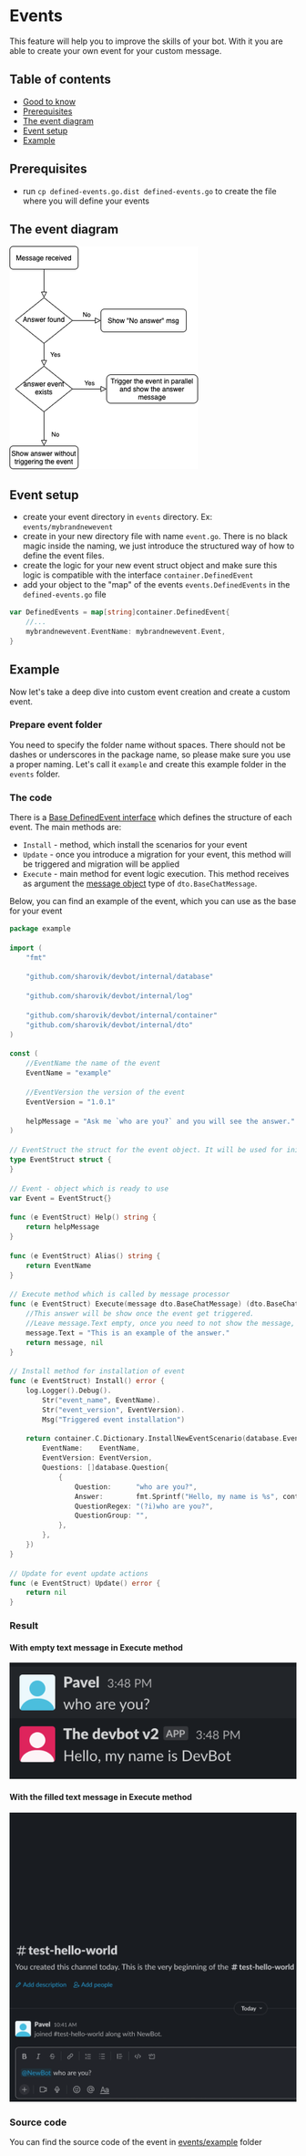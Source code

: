 # Events
This feature will help you to improve the skills of your bot. With it you are able to create your own event for your custom message.

## Table of contents
- [Good to know](#good-to-know-for-event-setup)
- [Prerequisites](#prerequisites)
- [The event diagram](#the-event-diagram)
- [Event setup](#event-setup)
- [Example](#example)

## Prerequisites
* run `cp defined-events.go.dist defined-events.go` to create the file where you will define your events

## The event diagram
![base-event-diagram](images/base-event-scheme.png)

## Event setup
* create your event directory in `events` directory. Ex: `events/mybrandnewevent`
* create in your new directory file with name `event.go`. There is no black magic inside the naming, we just introduce the structured way of how to define the event files.
* create the logic for your new event struct object and make sure this logic is compatible with the interface `container.DefinedEvent`
* add your object to the "map" of the events `events.DefinedEvents` in the `defined-events.go` file 
```go
var DefinedEvents = map[string]container.DefinedEvent{
    //...
	mybrandnewevent.EventName: mybrandnewevent.Event,
}
```

## Example
Now let's take a deep dive into custom event creation and create a custom event.

### Prepare event folder
You need to specify the folder name without spaces. There should not be dashes or underscores in the package name, so please make sure you use a proper naming.
Let's call it `example` and create this example folder in the `events` folder.

### The code
There is a [Base DefinedEvent interface](../internal/dto/event/defined_event.go) which defines the structure of each event.
The main methods are:
- `Install` - method, which install the scenarios for your event
- `Update` - once you introduce a migration for your event, this method will be triggered and migration will be applied
- `Execute` - main method for event logic execution. This method receives as argument the [message object](event-message.md) type of `dto.BaseChatMessage`.

Below, you can find an example of the event, which you can use as the base for your event
```go
package example

import (
	"fmt"

	"github.com/sharovik/devbot/internal/database"

	"github.com/sharovik/devbot/internal/log"

	"github.com/sharovik/devbot/internal/container"
	"github.com/sharovik/devbot/internal/dto"
)

const (
	//EventName the name of the event
	EventName = "example"

	//EventVersion the version of the event
	EventVersion = "1.0.1"

	helpMessage = "Ask me `who are you?` and you will see the answer."
)

// EventStruct the struct for the event object. It will be used for initialisation of the event in defined-events.go file.
type EventStruct struct {
}

// Event - object which is ready to use
var Event = EventStruct{}

func (e EventStruct) Help() string {
	return helpMessage
}

func (e EventStruct) Alias() string {
	return EventName
}

// Execute method which is called by message processor
func (e EventStruct) Execute(message dto.BaseChatMessage) (dto.BaseChatMessage, error) {
	//This answer will be show once the event get triggered.
	//Leave message.Text empty, once you need to not show the message, once this event get triggered.
	message.Text = "This is an example of the answer."
	return message, nil
}

// Install method for installation of event
func (e EventStruct) Install() error {
	log.Logger().Debug().
		Str("event_name", EventName).
		Str("event_version", EventVersion).
		Msg("Triggered event installation")

	return container.C.Dictionary.InstallNewEventScenario(database.EventScenario{
		EventName:    EventName,
		EventVersion: EventVersion,
		Questions: []database.Question{
			{
				Question:      "who are you?",
				Answer:        fmt.Sprintf("Hello, my name is %s", container.C.Config.MessagesAPIConfig.BotName),
				QuestionRegex: "(?i)who are you?",
				QuestionGroup: "",
			},
		},
	})
}

// Update for event update actions
func (e EventStruct) Update() error {
	return nil
}
```

### Result
#### With empty text message in Execute method
![empty text message](images/example-event-text-empty.png)

#### With the filled text message in Execute method
![with text message](images/demo-who-are-you.gif)

### Source code
You can find the source code of the event in [events/example](https://github.com/sharovik/devbot/tree/master/events/example) folder